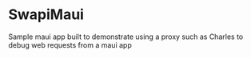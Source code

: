 # SwapiMaui
Sample maui app built to demonstrate using a proxy such as Charles to debug web requests from a maui app
